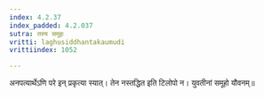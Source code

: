 ```yaml
---
index: 4.2.37
index_padded: 4.2.037
sutra: तस्य समूहः
vritti: laghusiddhantakaumudi
vrittiindex: 1052

---
```

अनपत्यार्थेऽणि परे इन् प्रकृत्या स्यात्। तेन नस्तद्धित इति टिलोपो न। युवतीनां समूहो यौवनम्॥